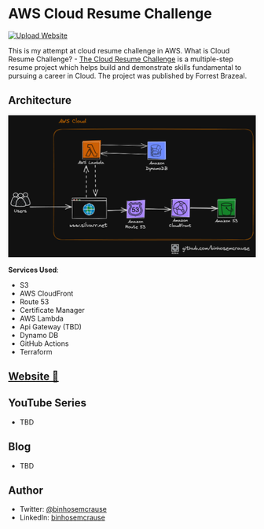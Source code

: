 # AWS Cloud Resume Challenge
[![Upload Website](https://github.com/binhosemcrause/aws-resume/actions/workflows/front-end-cicd.yml/badge.svg)](https://github.com/binhosemcrause/aws-resume/actions/workflows/front-end-cicd.yml)

This is my attempt at cloud resume challenge in AWS.
What is Cloud Resume Challenge? - [The Cloud Resume Challenge](https://cloudresumechallenge.dev/) is a multiple-step resume project which helps build and demonstrate skills fundamental to pursuing a career in Cloud. The project was published by Forrest Brazeal.

## Architecture

![Architecture Diagram](/frontend/images/aws-achitecture-cloud-resume.png)

**Services Used**:

- S3
- AWS CloudFront
- Route 53
- Certificate Manager
- AWS Lambda
- Api Gateway (TBD)
- Dynamo DB
- GitHub Actions
- Terraform

## [Website 🔗](https://silvarr.net)

## YouTube Series

- TBD

## Blog

- TBD
 
## Author
- Twitter: [@binhosemcrause](https://twitter.com/binhosemcrause)
- LinkedIn: [binhosemcrause](www.linkedin.com/in/binhosemcrause/)
  
  